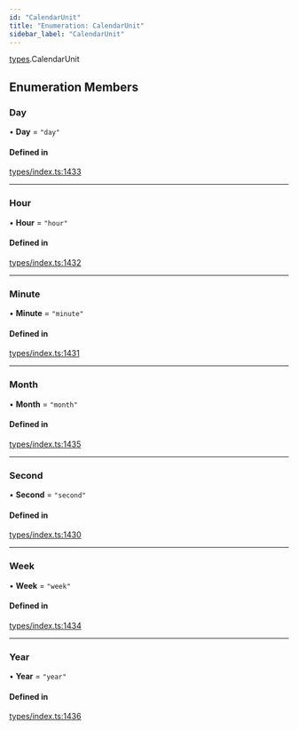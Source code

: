 ```yaml
---
id: "CalendarUnit"
title: "Enumeration: CalendarUnit"
sidebar_label: "CalendarUnit"
---
```


[types](../../../modules/Types/Types.md).CalendarUnit

## Enumeration Members

### Day

• **Day** = ``"day"``

#### Defined in

[types/index.ts:1433](https://github.com/PolymeshAssociation/polymesh-sdk/blob/95e180d2/src/types/index.ts#L1433)

___

### Hour

• **Hour** = ``"hour"``

#### Defined in

[types/index.ts:1432](https://github.com/PolymeshAssociation/polymesh-sdk/blob/95e180d2/src/types/index.ts#L1432)

___

### Minute

• **Minute** = ``"minute"``

#### Defined in

[types/index.ts:1431](https://github.com/PolymeshAssociation/polymesh-sdk/blob/95e180d2/src/types/index.ts#L1431)

___

### Month

• **Month** = ``"month"``

#### Defined in

[types/index.ts:1435](https://github.com/PolymeshAssociation/polymesh-sdk/blob/95e180d2/src/types/index.ts#L1435)

___

### Second

• **Second** = ``"second"``

#### Defined in

[types/index.ts:1430](https://github.com/PolymeshAssociation/polymesh-sdk/blob/95e180d2/src/types/index.ts#L1430)

___

### Week

• **Week** = ``"week"``

#### Defined in

[types/index.ts:1434](https://github.com/PolymeshAssociation/polymesh-sdk/blob/95e180d2/src/types/index.ts#L1434)

___

### Year

• **Year** = ``"year"``

#### Defined in

[types/index.ts:1436](https://github.com/PolymeshAssociation/polymesh-sdk/blob/95e180d2/src/types/index.ts#L1436)
